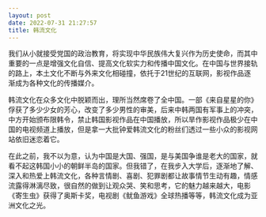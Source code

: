```yaml
---
layout: post
date: 2022-07-31 21:27:57
title: 韩流文化
---
```

我们从小就接受党国的政治教育，将实现中华民族伟大复兴作为历史使命，而其中重要的一点是增强文化自信、提高文化软实力和传播中国文化。在中国与世界接轨的路上，本土文化不断与外来文化相碰撞，依托于21世纪的互联网，影视作品逐渐成为各种文化的传播媒介。

韩流文化在众多文化中脱颖而出，理所当然席卷了全中国。一部《来自星星的你》俘获了多少少女的芳心，改变了多少男性的审美，后来中韩两国有军事上的冲突，中方开始颁布限韩令，禁止韩国影视作品在中国播放，所以旱作影视作品极少在中国的电视频道上播放，但是拿一大批钟爱韩流文化的粉丝们透过一些小众的影视网站依旧迷恋着它。
    
在此之前，我不以为意，认为中国是大国、强国，是与美国争谁是老大的国家，就看不起这韩国小小的朝鲜半岛的国家。但我错了，在我步入大学后，逐渐地了解、深入和热爱上韩流文化，各种言情剧、喜剧、犯罪剧都让故事情节生动有趣，情感流露得淋漓尽致，很自然的做到让观众哭、笑和思考，它的魅力越来越大，电影《寄生虫》获得了奥斯卡奖，电视剧《鱿鱼游戏》全球热播等等，韩流文化成为亚洲文化之光。
